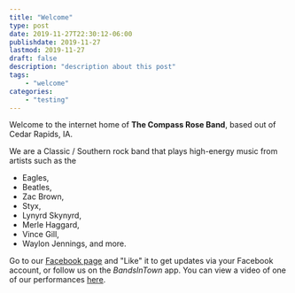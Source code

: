```yaml
---
title: "Welcome"
type: post
date: 2019-11-27T22:30:12-06:00
publishdate: 2019-11-27
lastmod: 2019-11-27
draft: false
description: "description about this post"
tags:
    - "welcome"
categories:
    - "testing"
---
```


Welcome to the internet home of **The Compass Rose Band**, based out of Cedar Rapids, IA.

We are a Classic / Southern rock band that plays high-energy music from artists such as the
  - Eagles,
  - Beatles,
  - Zac Brown,
  - Styx,
  - Lynyrd Skynyrd,
  - Merle Haggard,
  - Vince Gill,
  - Waylon Jennings, and more.

Go to our [Facebook page](https://www.facebook.com/watch/?v=413910802541091) and "Like" it to get updates via your Facebook account, or follow us on the _BandsInTown_ app. You can view a video of one of our performances [here](https://www.facebook.com/watch/?v=413910802541091).
